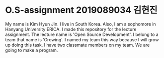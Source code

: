 # O.S-assignment 2019089034 김현진

My name is Kim Hyun Jin. I live in South Korea. Also, I am a sophomore in Hanyang University ERICA. I made this repository for the lecture assignment. The lecture name is 'Open Source Development'. I belong to a team that name is ‘Growing'. I named my team this way because I will grow up doing this task. I have two classmate members on my team. We are going to make a program.
